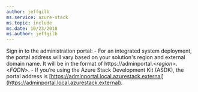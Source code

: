 ```yaml
---
author: jeffgilb
ms.service: azure-stack 
ms.topic: include
ms.date: 10/23/2018
ms.author: jeffgilb
---
```


Sign in to the administration portal:
    - For an integrated system deployment, the portal address will vary based on your solution's region and external domain name. It will be in the format of https://adminportal.&lt;*region*&gt;.&lt;*FQDN*&gt;.
    - If you’re using the Azure Stack Development Kit (ASDK), the portal address is [https://adminportal.local.azurestack.external](https://adminportal.local.azurestack.external).